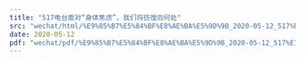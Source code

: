 ```yaml
---
title: "517电台面对“身体焦虑”，我们将彷徨向何处"
src: "wechat/html/%E9%85%B7%E5%84%BF%E8%AE%BA%E5%9D%9B_2020-05-12_517%E7%94%B5%E5%8F%B0%E9%9D%A2%E5%AF%B9%E2%80%9C%E8%BA%AB%E4%BD%93%E7%84%A6%E8%99%91%E2%80%9D%EF%BC%8C%E6%88%91%E4%BB%AC%E5%B0%86%E5%BD%B7%E5%BE%A8%E5%90%91%E4%BD%95%E5%A4%84.html"
date: 2020-05-12
pdf: "wechat/pdf/%E9%85%B7%E5%84%BF%E8%AE%BA%E5%9D%9B_2020-05-12_517%E7%94%B5%E5%8F%B0%E9%9D%A2%E5%AF%B9%E2%80%9C%E8%BA%AB%E4%BD%93%E7%84%A6%E8%99%91%E2%80%9D%EF%BC%8C%E6%88%91%E4%BB%AC%E5%B0%86%E5%BD%B7%E5%BE%A8%E5%90%91%E4%BD%95%E5%A4%84.pdf"
---
```

